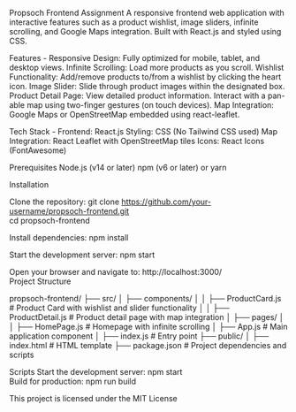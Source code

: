 Propsoch Frontend Assignment
A responsive frontend web application with interactive features such as a product wishlist, image sliders, infinite scrolling, and Google Maps integration. Built with React.js and styled using CSS.

Features -
Responsive Design: Fully optimized for mobile, tablet, and desktop views.
Infinite Scrolling: Load more products as you scroll.
Wishlist Functionality: Add/remove products to/from a wishlist by clicking the heart icon.
Image Slider: Slide through product images within the designated box.
Product Detail Page:
View detailed product information.
Interact with a pan-able map using two-finger gestures (on touch devices).
Map Integration: Google Maps or OpenStreetMap embedded using react-leaflet.


Tech Stack -
Frontend: React.js
Styling: CSS (No Tailwind CSS used)
Map Integration: React Leaflet with OpenStreetMap tiles
Icons: React Icons (FontAwesome)


Prerequisites
Node.js (v14 or later)
npm (v6 or later) or yarn

Installation

Clone the repository:
git clone https://github.com/your-username/propsoch-frontend.git  
cd propsoch-frontend  

Install dependencies:
npm install  

Start the development server:
npm start  

Open your browser and navigate to:
http://localhost:3000/  
Project Structure

propsoch-frontend/
├── src/
│   ├── components/
│   │   ├── ProductCard.js       # Product Card with wishlist and slider functionality
│   │   ├── ProductDetail.js     # Product detail page with map integration
│   ├── pages/
│   │   ├── HomePage.js          # Homepage with infinite scrolling
│   ├── App.js                   # Main application component
│   ├── index.js                 # Entry point
├── public/
│   ├── index.html               # HTML template
├── package.json                 # Project dependencies and scripts

Scripts
Start the development server:
npm start  
Build for production:
npm run build  

This project is licensed under the MIT License
